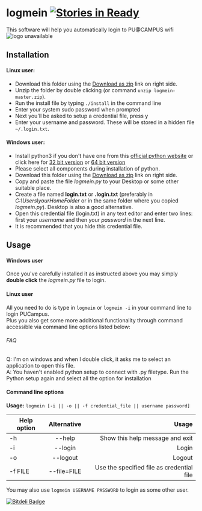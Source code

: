 logmein [![Stories in Ready](https://badge.waffle.io/shubhamchaudhary/logmein.png?label=ready&title=Ready)](https://waffle.io/shubhamchaudhary/logmein)
=======

This software will help you automatically login to PU@CAMPUS wifi ![logo unavailable](http://upload.wikimedia.org/wikipedia/en/6/6f/Seal_Panjab_University.jpg "PU @ Campus")  

Installation
------------

#### **Linux** user: 
* Download this folder using the [Download as zip][zip] link on right side.
* Unzip the folder by double clicking (or command `unzip logmein-master.zip`).
* Run the install file by typing `./install` in the command line
* Enter your system sudo password when prompted
* Next you'll be asked to setup a credential file, press y
* Enter your username and password. These will be stored in a hidden file `~/.login.txt`.

#### **Windows** user:
* Install python3 if you don't have one from this [official python website][python3] or click here for [32 bit version][32python34] or [64 bit version][64python34]
* Please select all components during installation of python.
* Download this folder using the [Download as zip][zip] link on right side.
* Copy and paste the file *logmein.py* to your Desktop or some other suitable place.
* Create a file named **login.txt** or **.login.txt** (preferably in *C:\Users\yourHomeFolder* or in the same folder where you copied *logmein.py*). Desktop is also a good alternative.
* Open this credential file (login.txt) in any text editor and enter two lines: first your *username* and then your *password* in the next line. 
* It is recommended that you hide this credential file.

Usage
-----

#### Windows user
Once you've carefully installed it as instructed above you may simply **double click** the *logmein.py* file to login.  

#### Linux user
All you need to do is type in `logmein` or `logmein -i` in your command line to login PUCampus.  
Plus you also get some more additional functionality through command accessible via command line options listed below:  

###### FAQ
Q: I'm on windows and when I double click, it asks me to select an application to open this file.  
A: You haven't enabled python setup to connect with .py filetype. Run the Python setup again and select all the option for installation  


#### Command line options
**Usage:** ```logmein [-i || -o || -f credential_file || username password] ```  

| **Help option** | **Alternative** | **Usage**                                 |
| -------------   |:-------------:  | -----:                                    |
| -h              | --help          | Show this help message and exit           |
| -i              | --login         | Login                                     |
| -o              | --logout        | Logout                                    |
| -f FILE         | --file=FILE     | Use the specified file as credential file |

You may also use `logmein USERNAME PASSWORD` to login as some other user.  


[zip]: https://github.com/shubhamchaudhary/logmein/archive/master.zip
[python3]: https://www.python.org/download/
[32python34]: https://www.python.org/ftp/python/3.4.2/python-3.4.2.msi
[64python34]: https://www.python.org/ftp/python/3.4.2/python-3.4.2.amd64.msi


[![Bitdeli Badge](https://d2weczhvl823v0.cloudfront.net/shubhamchaudhary/logmein/trend.png)](https://bitdeli.com/free "Bitdeli Badge")

